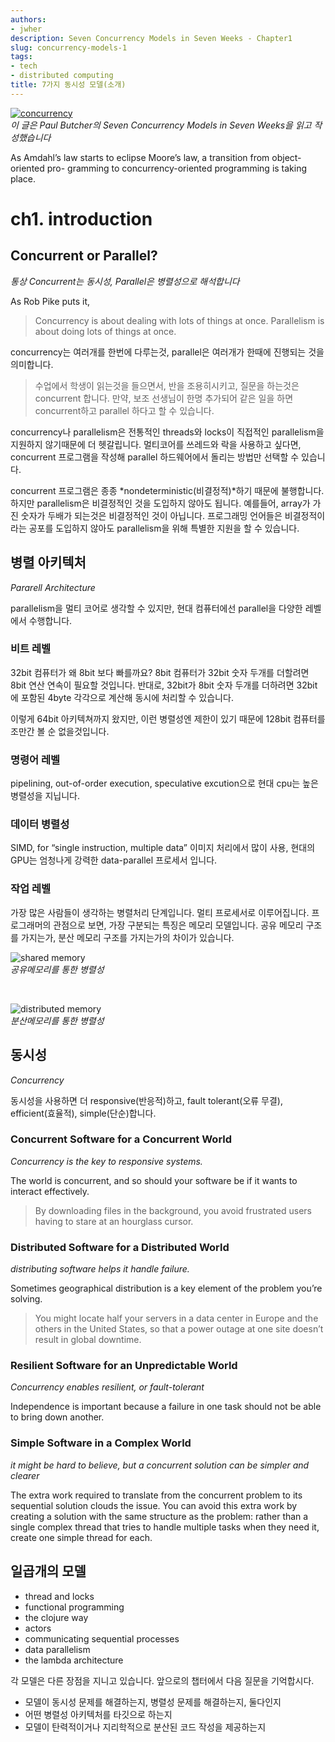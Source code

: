 ```yaml
---
authors:
- jwher
description: Seven Concurrency Models in Seven Weeks - Chapter1
slug: concurrency-models-1
tags:
- tech
- distributed computing
title: 7가지 동시성 모델(소개)
---
```


[![concurrency](seven-plate.png)](/posts/concurrency-models-1)  
*이 글은 Paul Butcher의 Seven Concurrency Models in Seven Weeks을 읽고 작성했습니다*  
<!--truncate-->

As Amdahl’s law starts to eclipse Moore’s law, a transition from object-oriented pro- gramming to concurrency-oriented programming is taking place.

# ch1. introduction

## Concurrent or Parallel?
*통상 Concurrent는 동시성, Parallel은 병렬성으로 해석합니다*

As Rob Pike puts it,

> Concurrency is about dealing with lots of things at once. Parallelism is about doing lots of things at once.

concurrency는 여러개를 한번에 다루는것, parallel은 여러개가 한때에 진행되는 것을 의미합니다.

> 수업에서 학생이 읽는것을 들으면서, 반을 조용히시키고, 질문을 하는것은 concurrent 합니다.
> 만약, 보조 선생님이 한명 추가되어 같은 일을 하면 concurrent하고 parallel 하다고 할 수 있습니다.

concurrency나 parallelism은 전통적인 threads와 locks이 직접적인 parallelism을 지원하지 않기때문에 더 헷갈립니다.
멀티코어를 쓰레드와 락을 사용하고 싶다면, concurrent 프로그램을 작성해 parallel 하드웨어에서 돌리는 방법만 선택할 수 있습니다.

concurrent 프로그램은 종종 *nondeterministic(비결정적)*하기 때문에 불행합니다.
하지만 parallelism은 비결정적인 것을 도입하지 않아도 됩니다. 예를들어, array가 가진 숫자가 두배가 되는것은 비결정적인 것이 아닙니다. 프로그래밍 언어들은 비결정적이라는 공포를 도입하지 않아도 parallelism을 위해 특별한 지원을 할 수 있습니다.

## 병렬 아키텍처
*Pararell Architecture*  

parallelism을 멀티 코어로 생각할 수 있지만, 현대 컴퓨터에선 parallel을 다양한 레벨에서 수행합니다.

### 비트 레벨
32bit 컴퓨터가 왜 8bit 보다 빠를까요? 8bit 컴퓨터가 32bit 숫자 두개를 더할려면 8bit 연산 연속이 필요할 것입니다. 반대로, 32bit가 8bit 숫자 두개를 더하려면 32bit에 포함된 4byte 각각으로 계산해 동시에 처리할 수 있습니다.

이렇게 64bit 아키텍쳐까지 왔지만, 이런 병렬성엔 제한이 있기 때문에 128bit 컴퓨터를 조만간 볼 순 없을것입니다.

### 명령어 레벨
pipelining, out-of-order execution, speculative excution으로 현대 cpu는 높은 병렬성을 지닙니다.

### 데이터 병렬성
SIMD, for “single instruction, multiple data”
이미지 처리에서 많이 사용, 현대의 GPU는 엄청나게 강력한 data-parallel 프로세서 입니다.

### 작업 레벨
가장 많은 사람들이 생각하는 병렬처리 단계입니다. 멀티 프로세서로 이루어집니다.
프로그래머의 관점으로 보면, 가장 구분되는 특징은 메모리 모델입니다.
공유 메모리 구조를 가지는가, 분산 메모리 구조를 가지는가의 차이가 있습니다.

![shared memory](shared_memory.png)  
*공유메모리를 통한 병렬성*  

<br/>

![distributed memory](distributed_memory.png)  
*분산메모리를 통한 병렬성*

## 동시성
*Concurrency*  

동시성을 사용하면 더 responsive(반응적)하고, fault tolerant(오류 무결), efficient(효율적), simple(단순)합니다.

### Concurrent Software for a Concurrent World
*Concurrency is the key to responsive systems.*  

The world is concurrent, and so should your software be if it wants to interact effectively.
> By downloading files in the background, you avoid frustrated users having to stare at an hourglass cursor.

### Distributed Software for a Distributed World
*distributing software helps it handle failure.*  

Sometimes geographical distribution is a key element of the problem you’re solving.
>  You might locate half your servers in a data center in Europe and the others in the United States, so that a power outage at one site doesn’t result in global downtime.

### Resilient Software for an Unpredictable World
*Concurrency enables resilient, or fault-tolerant*  

Independence is important because a failure in one task should not be able to bring down another.

### Simple Software in a Complex World
*it might be hard to believe, but a concurrent solution can be simpler and clearer*

The extra work required to translate from the concurrent problem to its sequential solution clouds the issue.
You can avoid this extra work by creating a solution with the same structure as the problem:
rather than a single complex thread that tries to handle multiple tasks when they need it, create one simple thread for each.

## 일곱개의 모델

* thread and locks
* functional programming
* the clojure way
* actors
* communicating sequential processes
* data parallelism
* the lambda architecture

각 모델은 다른 장점을 지니고 있습니다. 앞으로의 챕터에서 다음 질문을 기억합시다.
* 모델이 동시성 문제를 해결하는지, 병렬성 문제를 해결하는지, 둘다인지
* 어떤 병렬성 아키텍처를 타깃으로 하는지
* 모델이 탄력적이거나 지리학적으로 분산된 코드 작성을 제공하는지
